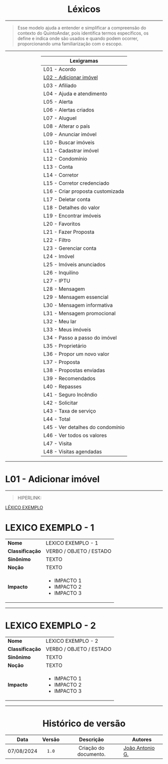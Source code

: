 <center>

# Léxicos

</center>

---

> Esse modelo ajuda a entender e simplificar a compreensão do contexto do QuintoAndar, pois identifica termos específicos, 
> os define e indica onde são usados e quando podem ocorrer, proporcionando uma familiarização com o escopo.

---

<div style="margin: 0 auto; width: fit-content;">

| Lexigramas                                        |
|---------------------------------------------------|
| L01 - Acordo                                      |
| [L02 - Adicionar imóvel](#l01---adicionar-imóvel) |
| L03 - Afiliado                                    |
| L04 - Ajuda e atendimento                         |
| L05 - Alerta                                      |
| L06 - Alertas criados                             |
| L07 - Aluguel                                     |
| L08 - Alterar o país                              |
| L09 - Anunciar imóvel                             |
| L10 - Buscar imóveis                              |
| L11 - Cadastrar imóvel                            |
| L12 - Condomínio                                  |
| L13 - Conta                                       |
| L14 - Corretor                                    |
| L15 - Corretor credenciado                        |
| L16 - Criar proposta customizada                  |
| L17 - Deletar conta                               |
| L18 - Detalhes do valor                           |
| L19 - Encontrar imóveis                           |
| L20 - Favoritos                                   |
| L21 - Fazer Proposta                              |
| L22 - Filtro                                      |
| L23 - Gerenciar conta                             |
| L24 - Imóvel                                      |
| L25 - Imóveis anunciados                          |
| L26 - Inquilino                                   |
| L27 - IPTU                                        |
| L28 - Mensagem                                    |
| L29 - Mensagem essencial                          |
| L30 - Mensagem informativa                        |
| L31 - Mensagem promocional                        |
| L32 - Meu lar                                     |
| L33 - Meus imóveis                                |
| L34 - Passo a passo do imóvel                     |
| L35 - Proprietário                                |
| L36 - Propor um novo valor                        |
| L37 - Proposta                                    |
| L38 - Propostas enviadas                          |
| L39 - Recomendados                                |
| L40 - Repasses                                    |
| L41 - Seguro Incêndio                             |
| L42 - Solicitar                                   |
| L43 - Taxa de serviço                             |
| L44 - Total                                       |
| L45 - Ver detalhes do condomínio                  |
| L46 - Ver todos os valores                        |
| L47 - Visita                                      |
| L48 - Visitas agendadas                           |


</div>

---

# L01 - Adicionar imóvel

---

> HIPERLINK:

[LÉXICO EXEMPLO](#l01---adicionar-imóvel)

# LEXICO EXEMPLO - 1

|                   |                                                                        |
|-------------------|------------------------------------------------------------------------|
| **Nome**          | LEXICO EXEMPLO - 1                                                     |
| **Classificação** | VERBO / OBJETO / ESTADO                                                |
| **Sinônimo**      | TEXTO                                                                  |
| **Noção**         | TEXTO                                                                  |
| **Impacto**       | <ul>  <li>IMPACTO 1</li>  <li>IMPACTO 2</li> <li>IMPACTO 3</li>  </ul> |

---

# LEXICO EXEMPLO - 2

|                   |                                                                        |
|-------------------|------------------------------------------------------------------------|
| **Nome**          | LEXICO EXEMPLO - 2                                                     |
| **Classificação** | VERBO / OBJETO / ESTADO                                                |
| **Sinônimo**      | TEXTO                                                                  |
| **Noção**         | TEXTO                                                                  |
| **Impacto**       | <ul>  <li>IMPACTO 1</li>  <li>IMPACTO 2</li> <li>IMPACTO 3</li>  </ul> |


---


<center>

# Histórico de versão

</center>

<div style="margin: 0 auto; width: fit-content;">

|    Data    | Versão |       Descrição       | Autores                                          |
|:----------:|:------:|:---------------------:|--------------------------------------------------|
| 07/08/2024 | `1.0`  | Criação do documento. | [João Antonio G.](https://github.com/joaoseisei) |

</div>